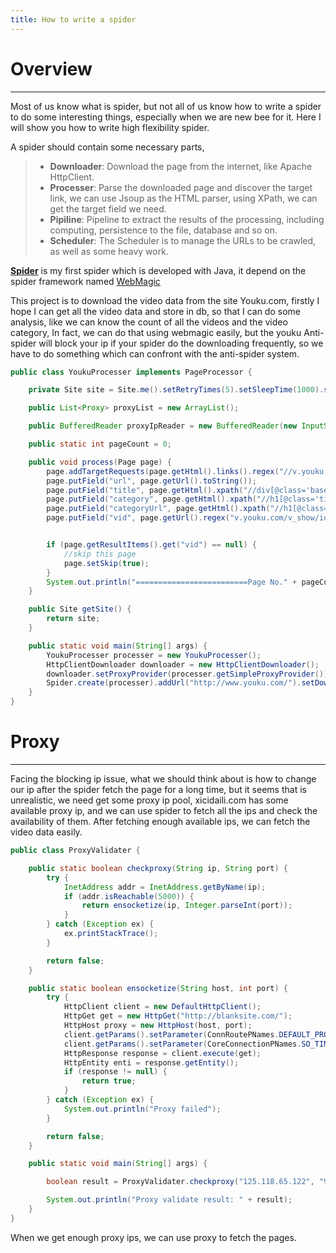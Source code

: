 ```yaml
---
title: How to write a spider
---
```

# Overview

------
Most of us know what is spider, but not all of us know how to write a spider to do some interesting things,  especially when we are new bee for it. Here I will show you how to write high flexibility spider.

A spider should contain some necessary parts,

> * **Downloader**: Download the page from the internet, like Apache HttpClient.
> * **Processer**: Parse the downloaded page and discover the target link, we can use Jsoup as the HTML parser, using XPath, we can get the target field we need.
> * **Pipiline**: Pipeline to extract the results of the processing, including computing, persistence to the file, database and so on. 
> * **Scheduler**: The Scheduler is to manage the URLs to be crawled, as well as some heavy work.

[**Spider**](https://github.com/kekewang/Spider) is my first spider which is developed with Java, it depend on the spider framework named [WebMagic](http://webmagic.io/archive/docs/0.6.1/en/)

This project is to download the video data from the site Youku.com, firstly I hope I can get all the video data and store in db, so that I can do some analysis, like we can know the count of all the videos and the video category,  In fact, we can do that using webmagic easily,  but the youku Anti-spider will block your ip if your spider do the downloading frequently, so we have to do something which can confront with the anti-spider system.
```Java
public class YoukuProcesser implements PageProcessor {

    private Site site = Site.me().setRetryTimes(5).setSleepTime(1000).setTimeOut(10000);

    public List<Proxy> proxyList = new ArrayList();

    public BufferedReader proxyIpReader = new BufferedReader(new InputStreamReader(YoukuProcesser.class.getResourceAsStream("/config/proxyip.txt")));

    public static int pageCount = 0;

    public void process(Page page) {
        page.addTargetRequests(page.getHtml().links().regex("//v.youku.com/v_show/id_\\w+.*").all());
        page.putField("url", page.getUrl().toString());
        page.putField("title", page.getHtml().xpath("//div[@class='base_info']/h1[@class='title']/allText()").toString());
        page.putField("category", page.getHtml().xpath("//h1[@class='title']/a/text()").toString());
        page.putField("categoryUrl", page.getHtml().xpath("//h1[@class='title']/a/@href"));
        page.putField("vid", page.getUrl().regex("v.youku.com/v_show/id_([\\w+]*)==").toString());


        if (page.getResultItems().get("vid") == null) {
            //skip this page
            page.setSkip(true);
        }
        System.out.println("=========================Page No." + pageCount++ + "=========================");
    }

    public Site getSite() {
        return site;
    }

    public static void main(String[] args) {
        YoukuProcesser processer = new YoukuProcesser();
        HttpClientDownloader downloader = new HttpClientDownloader();
        downloader.setProxyProvider(processer.getSimpleProxyProvider());
        Spider.create(processer).addUrl("http://www.youku.com/").setDownloader(downloader).thread(100).run();
    }
}
```

# Proxy

------
Facing the blocking ip issue, what we should think about is how to change our ip after the spider fetch the page for a long time, but it seems that is unrealistic, we need get some proxy ip pool, xicidaili.com has some available proxy ip, and we can use spider to fetch all the ips and check the availability of them. After fetching enough available ips, we can fetch the video data easily.

```java
public class ProxyValidater {

    public static boolean checkproxy(String ip, String port) {
        try {
            InetAddress addr = InetAddress.getByName(ip);
            if (addr.isReachable(5000)) {
                return ensocketize(ip, Integer.parseInt(port));
            }
        } catch (Exception ex) {
            ex.printStackTrace();
        }

        return false;
    }

    public static boolean ensocketize(String host, int port) {
        try {
            HttpClient client = new DefaultHttpClient();
            HttpGet get = new HttpGet("http://blanksite.com/");
            HttpHost proxy = new HttpHost(host, port);
            client.getParams().setParameter(ConnRoutePNames.DEFAULT_PROXY, proxy);
            client.getParams().setParameter(CoreConnectionPNames.SO_TIMEOUT, 15000);
            HttpResponse response = client.execute(get);
            HttpEntity enti = response.getEntity();
            if (response != null) {
                return true;
            }
        } catch (Exception ex) {
            System.out.println("Proxy failed");
        }

        return false;
    }

    public static void main(String[] args) {

        boolean result = ProxyValidater.checkproxy("125.118.65.122", "9999");

        System.out.println("Proxy validate result: " + result);
    }
}
```
When we get enough proxy ips, we can use proxy to fetch the pages.
